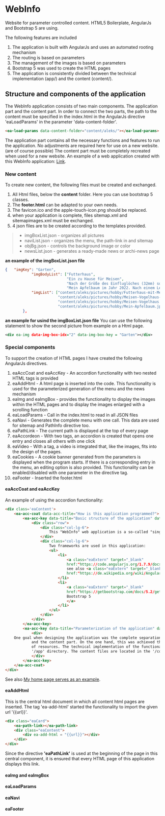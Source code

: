 # WebInfo
Website for parameter controlled content. HTML5 Boilerplate, AngularJs and Bootstrap 5 are using.

The following features are included
1. The application is built with AngularJs and uses an automated rooting mechanism
2. The routing is based on parameters 
3. The management of the images is based on parameters
3. Bootstrap 5 was used to create the HTML pages
4. The application is consistently divided between the technical implementation (app/) and the content (content/).

## Structure and components of the application

The WebInfo application consists of two main components. The application part and the content part.
In order to connect the two parts, the path to the content must be specified in the index.html in the AngularJs directive 'eaLoadParams' in the parameter 'data-content-folder'.
```html
<ea-load-params data-content-folder="content/aleks/"></ea-load-params>
```

The application part contains all the necessary functions and features to run the application. No adjustments are required here for use on a new website. (are of course possible) 
The content part must be completely recreated when used for a new website. An example of a web application created with this WebInfo application:
[Link](http://aleksander.de/ "my home page").

### New content

To create new content, the following files must be created and exchanged.
1. All Html files, below the **content** folder. Here you can use bootstrap 5 classes.
2. The **footer.html** can be adapted to your own needs.
3. The favicon.ico and the apple-touch-icon.png should be replaced.
4. when your application is complete, files sitemap.xml and sitemapimages.xml must be exchanged. 
5. 4 json files are to be created according to the templates provided.
>- imgBoxList.json - organizes all pictures 
>- naviList.json - organizes the menu, the path-link in and sitemap 
>- objBg.json - controls the background image or color
>- newsList.json - generates a ready-made news or archi-news page

**an example of the imgBoxList.json file**
```json
{   "imgKey": "Garten",
            "imgBodyList": ["Futterhaus",
                            "Ein zu Hause für Meisen",
                            "Nach der Größe des Einfluglöches (32mm) sollen es Blaumeisen sein.",
                            "Mein Apfelbaum im Jahr 2022. Nach einem Lehrgang ... Und siehe da, er trägt recht ordentlich."],
            "imgList": ["content/aleks/pictures/hobby/Futterhaus-mit-Meise.jpg",
                        "content/aleks/pictures/hobby/Meisen-Vogelhaus-im-Garten.jpg",
                        "content/aleks/pictures/hobby/Meisen-Vogelhaus.jpg",
                        "content/aleks/pictures/hobby/Mein-Apfelbaum.jpg"]
        },   
```
**an example for usind the imgBoxList.json file**
You can use the following statement to show the second picture from example on a Html page.
```xml
<div ea-img data-img-box-idx="2" data-img-box-key = "Garten"></div>
```

### Special components

To support the creation of HTML pages I have created the following AngularJs directives. 
1. eaAccCoat and eaAccKey - An accordion functionality with two nested HTML tags is provided
2. eaAddHtml - A html page is inserted into the code. This functionality is used for the parameterized generation of the menu and the news mechanism
3. eaImg and eaImgBox - provides the functionality to display the images within the HTML pages and to display the images enlarged with a scrolling function
4. eaLoadParams - Call in the index.html to read in all JSON files
5. eaNavi - Generates the complete menu with one call. This data are used for sitemap and PathInfo directive too.
6. eaPathLink - The current path is displayed at the top of every page
7. eaAccordeon - With two tags, an accordion is created that opens one entry and closes all others with one click
8. eaVideo - With a tag, a video is integrated that, like the images, fits into the design of the pages.
9. eaCookies - A cookie banner generated from the parameters is displayed when the program starts. If there is a corresponding entry in the menu, an editing option is also provided. This functionality can be enabled/disabled with one parameter in the directive tag.
10. eaFooter - Inserted the footer.html 

#### eaAccCoat and eaAccKey

An example of using the accordion functionality: 
```html
<div class='eaContent'>
    <ea-acc-coat data-acc-title="How is this application programmed?">
        <ea-acc-key data-title="Basic structure of the application" data-txt-len="200">
            <div class="row">
                <div class="col-lg-6">
                    This "WebInfo" web application is a so-called "single page application" (SPA). ...
				</div>
                <div class="col-lg-6">
                    Two frameworks are used in this application:
					<ul>
                        <li>
                            <a class="eaExtern" target="_blank" 
                            href:"https://code.angularjs.org/1.7.9/docs/tutorial/step_09">AngularJs (Version 1.7.9)</a>, 
                            see also <a class="eaExtern" target="_blank" 
                            href:"https://de.wikipedia.org/wiki/AngularJS">Wikipedia</a>, 
                        </li>
                        <li>
                            <a class="eaExtern" target="_blank" 
                            href:"https://getbootstrap.com/docs/5.2/getting-started/introduction/">
                            Bootstrap 5
                            </a>
                        </li>
                    </ul>
                </div>
            </div>
        </ea-acc-key>
        <ea-acc-key data-title="Parameterization of the application" data-txt-len="200">
            <div>
	One goal when designing the application was the complete separation between the technical 
            and the content part. On the one hand, this was achieved through a strict separation 
            of resources. The technical implementation of the functionalities is stored in the 
            '/app' directory. The content files are located in the '/content' directory. ...
            </div>
        </ea-acc-key>
    </ea-acc-coat>
</div>
```
See also [My home page serves as an example](http://www.aleksander.de/index.html#!/prog/p "http://www.aleksander.de").

#### eaAddHtml

This is the central html document in which all content html pages are inserted.
The tag 'ea-add-html' started the functionality to import the given url '{{url}}'.
```html
<div class="eaCard">
    <ea-path-link></ea-path-link> 
    <div class="eaContent">
        <div ea-add-html = "{{url}}"></div>
    </div>
</div>
```
Since the directive **'eaPathLink'** is used at the beginning of the page in this central component, it is ensured that every HTML page of this application displays this link.

#### eaImg and eaImgBox

#### eaLoadParams

#### eaNavi

#### eaFooter

